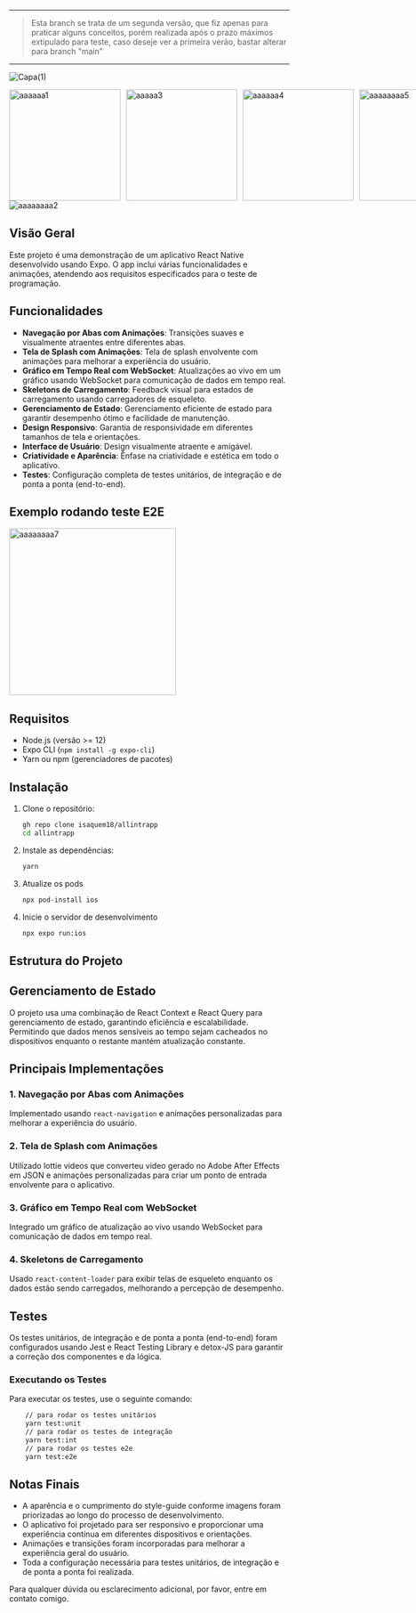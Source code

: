 
**********


> Esta branch se trata de um segunda versão, que fiz apenas para praticar alguns conceitos, porém realizada após o prazo máximos extipulado para teste, caso deseje ver a primeira verão, bastar alterar para branch "main"



**********


![Capa(1)](https://github.com/isaquem18/allintrapp/assets/67105969/a43d18fb-8606-429c-93d9-d60c52e8f7cd)

<div style="display: flex;">
    <img src="https://github.com/isaquem18/allintrapp/assets/67105969/52276c67-8067-49a6-9576-22de10f76b34" alt="aaaaaa1" style="width: 200px;  margin-right: 10px;">
    <img src="https://github.com/isaquem18/allintrapp/assets/67105969/0ed89fa9-899c-476f-8cd8-2c9a013e9ffd" alt="aaaaa3" style="width: 200px;  margin-right: 10px;">
    <img src="https://github.com/isaquem18/allintrapp/assets/67105969/8a48904a-c7ab-40e4-826a-d4ac856bc135" alt="aaaaaa4" style="width: 200px; margin-right: 10px;">
    <img src="https://github.com/isaquem18/allintrapp/assets/67105969/fbeca6ed-0d92-44ae-a406-1cd6bddd0fff" alt="aaaaaaaa5" style="width: 200px; margin-right: 10px;">
</div>
<div style="display: flex;">
  <img src="https://github.com/isaquem18/allintrapp/assets/67105969/06371cba-cfff-4f9b-b009-34bb5461589b" alt="aaaaaaaa2" style="width: "100%";  margin-right: 10px;">
</div>

## Visão Geral

Este projeto é uma demonstração de um aplicativo React Native desenvolvido usando Expo. O app inclui várias funcionalidades e animações, atendendo aos requisitos especificados para o teste de programação.

## Funcionalidades

- **Navegação por Abas com Animações**: Transições suaves e visualmente atraentes entre diferentes abas.
- **Tela de Splash com Animações**: Tela de splash envolvente com animações para melhorar a experiência do usuário.
- **Gráfico em Tempo Real com WebSocket**: Atualizações ao vivo em um gráfico usando WebSocket para comunicação de dados em tempo real.
- **Skeletons de Carregamento**: Feedback visual para estados de carregamento usando carregadores de esqueleto.
- **Gerenciamento de Estado**: Gerenciamento eficiente de estado para garantir desempenho ótimo e facilidade de manutenção.
- **Design Responsivo**: Garantia de responsividade em diferentes tamanhos de tela e orientações.
- **Interface de Usuário**: Design visualmente atraente e amigável.
- **Criatividade e Aparência**: Ênfase na criatividade e estética em todo o aplicativo.
- **Testes**: Configuração completa de testes unitários, de integração e de ponta a ponta (end-to-end).

## Exemplo rodando teste E2E
<div style="display: flex;">
  <img src="https://github.com/isaquem18/allintrapp/assets/67105969/08dc9644-3be3-4152-84f4-625aff426493" alt="aaaaaaaa7" style="width: 300px";  margin-right: 10px;">
</div>



## Requisitos

- Node.js (versão >= 12)
- Expo CLI (`npm install -g expo-cli`)
- Yarn ou npm (gerenciadores de pacotes)

## Instalação

1. Clone o repositório:
   ```bash
   gh repo clone isaquem18/allintrapp
   cd allintrapp
   ```

2. Instale as dependências:
   ```bash
   yarn 
   ```

3. Atualize os pods
   ```bash
   npx pod-install ios
   ```
4. Inicie o servidor de desenvolvimento 
   ```bash
   npx expo run:ios
   ```

## Estrutura do Projeto


## Gerenciamento de Estado

O projeto usa uma combinação de React Context e React Query para gerenciamento de estado, garantindo eficiência e escalabilidade. Permitindo que dados menos sensíveis ao tempo sejam cacheados no dispositivos enquanto o restante mantém atualização constante.

## Principais Implementações

### 1. Navegação por Abas com Animações

Implementado usando `react-navigation` e animações personalizadas para melhorar a experiência do usuário.

### 2. Tela de Splash com Animações

Utilizado lottie videos que converteu video gerado no Adobe After Effects em JSON e animações personalizadas para criar um ponto de entrada envolvente para o aplicativo.

### 3. Gráfico em Tempo Real com WebSocket

Integrado um gráfico de atualização ao vivo usando WebSocket para comunicação de dados em tempo real.

### 4. Skeletons de Carregamento

Usado `react-content-loader` para exibir telas de esqueleto enquanto os dados estão sendo carregados, melhorando a percepção de desempenho.

## Testes

Os testes unitários, de integração e de ponta a ponta (end-to-end) foram configurados usando Jest e React Testing Library e detox-JS para garantir a correção dos componentes e da lógica.

### Executando os Testes

Para executar os testes, use o seguinte comando:

```bash
    // para rodar os testes unitários
    yarn test:unit
    // para rodar os testes de integração
    yarn test:int
    // para rodar os testes e2e
    yarn test:e2e
```

## Notas Finais

- A aparência e o cumprimento do style-guide conforme imagens foram priorizadas ao longo do processo de desenvolvimento.
- O aplicativo foi projetado para ser responsivo e proporcionar uma experiência contínua em diferentes dispositivos e orientações.
- Animações e transições foram incorporadas para melhorar a experiência geral do usuário.
- Toda a configuração necessária para testes unitários, de integração e de ponta a ponta foi realizada.

Para qualquer dúvida ou esclarecimento adicional, por favor, entre em contato comigo.

